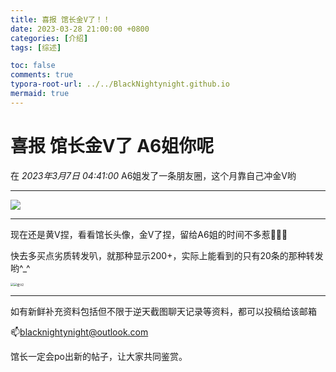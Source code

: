 ```yaml
---
title: 喜报 馆长金V了！！
date: 2023-03-28 21:00:00 +0800
categories: [介绍]
tags: [综述]

toc: false
comments: true
typora-root-url: ../../BlackNightynight.github.io
mermaid: true
---
```


# 喜报 馆长金V了  A6姐你呢

在 *2023年3月7日 04:41:00* A6姐发了一条朋友圈，这个月靠自己冲金V哟

------

![](/assets/blog_res/2023-03-28-V.assets/%E9%87%91V.png)

------

现在还是黄V捏，看看馆长头像，金V了捏，留给A6姐的时间不多惹🤣🤣🤣

快去多买点劣质转发叭，就那种显示200+，实际上能看到的只有20条的那种转发哟^_^

<img src="/assets/blog_res/2023-03-28-V.assets/%E9%87%91V1.png" style="zoom: 33%;" /><img src="/assets/blog_res/2023-03-28-V.assets/%E9%87%91V2.png" alt="金V2" style="zoom: 33%;" />

------

如有新鲜补充资料包括但不限于逆天截图聊天记录等资料，都可以投稿给该邮箱

📫blacknightynight@outlook.com 

馆长一定会po出新的帖子，让大家共同鉴赏。